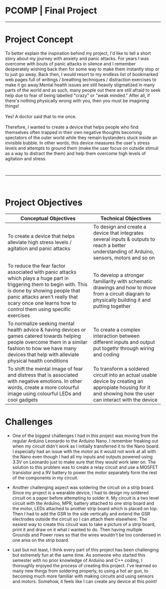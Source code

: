 <h1>PCOMP | Final Project</h1>
<hr>

<h1>Project Concept</h1>

<p>To better explain the inspiration behind my project, I'd like to tell a short story about my journey with anxiety and panic attacks. For years I was overcome with bouts of panic attacks in silence and I remember desperately wishing back then for some way to make them instantly stop or to just go away. Back then, I would resort to my endless list of bookmarked web pages full of writings / breathing techniques / distraction exercises to make it go away.Mental health issues are still heavily stigmatized in many parts of the world and as such, many people out there are still afraid to seek help due to fear of being labelled "crazy" or "weak minded." After all, if there's nothing physically wrong with you, then you must be imagining things!
  <br><br>
Yes! A doctor said that to me once.
  <br><br>
Therefore, I wanted to create a device that helps people who find themselves often trapped in their own negative thoughts becoming spectators of the outer world while they remain bystanders stuck inside an invisible bubble. In other words, this device measures the user's stress levels and attempts to ground them (make the user focus on outside stimuli as a way to distract the them) and help them overcome high levels of agitation and stress.</p>
<br><hr><br>

<h1>Project Objectives</h1>

| Conceptual Objectives  | Technical Objectives |
| ------------- | ------------- |
| To create a device that helps alleviate high stress levels / agitation and panic attacks  | To design and create a device that integrates several inputs & outputs to reach a better understanding of Arduino, sensors, motors and so on  |
| To reduce the fear factor associated with panic attacks which plays a huge part in triggering them to begin with. This is done by showing people that panic attacks aren't really that scary once one learns how to control them using specific exercises | To develop a stronger familiarity with schematic drawings and how to move from a circuit diagram to physically building it and putting together  |
|  To normalize seeking mental health advice & having devices or games catered towards helping people overcome them in a similar fashion to how we have many devices that help with alleviate physical health conditions  | To create a complex interaction between different inputs and output put togethr through wiring and coding  |
| To shift the mental image of fear and distress that is associated with negative emotions. In other words, create a more colourful image using colourful LEDs and cool gadgets  | To transform a soldered circuit into an actual usable device by creating an appropiate housing for it and showing how the user can interact with the device  |

<h1>Challenges</h1>

* One of the biggest challenges I had in this project was moving from the regular Arduino Leonardo to the Arduino Nano. I remember freaking out when my circuit didn't work as I initially transferred it to the Nano board. I especially had an issue with the motor as it would not work at all with the Nano even though I had all my inputs and outputs powered using 3.3V on Leonardo just to make sure that they would work later on. The solution to this problem was to create a relay circuit and use a MOSFET transistor and a 9V battery to power the motor separately form the rest of the components in my circuit.

* Another challenging aspect was soldering the circuit on a strip board. Since my project is a wearable device, I had to design my soldered circuit on a paper  before attempting to solder it. My circuit is a two level circuit with the Arduino, MPR, battery attached to one strip board and the motor, LEDs attached to another strip board which is placed on top. Then I had to add the GSR to the side vertically and extend the GSR electrodes outside the circuit so I can attach them elsewhere. The easiest way to create this circuit was to take a  picture of a strip board, print it and draw on it what I wanted to do. Then having multiple Grounds and Power rows so that the wires wouldn't be too condensed in one area on the strip board.

* Last but not least, I think every part of this project has been challenging but extremely fun at the same time. As someone who started this semester with no prior knowledge of Arduino and C++ coding, I thoroughly enjoyed the process of creating this project. I've learned so many new things from soldering properly, to using a hot air gun, to becoming much more familiar with making circuits and using sensors and motors.  Somehow, it feels like I can create any device at this point!
